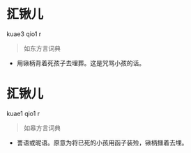 # 㧟锹儿
kuae3 qio1 r
> 如东方言词典
- 用锹柄背着死孩子去埋葬。这是咒骂小孩的话。

# 㧟锹儿
kuae1 qio1 r
> 如皋方言词典
- 詈语或昵语。原意为将已死的小孩用函子装殓，锹柄擓着去埋。
